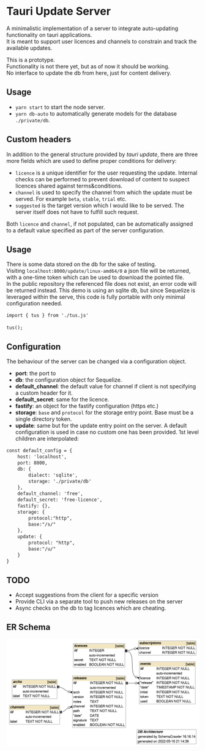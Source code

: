 # Tauri Update Server
A minimalistic implementation of a server to integrate auto-updating functionality on tauri applications.  
It is meant to support user licences and channels to constrain and track the available updates.  

This is a prototype.  
Functionality is not there yet, but as of now it should be working.  
No interface to update the db from here, just for content delivery.  

## Usage

- `yarn start` to start the node server.
- `yarn db-auto` to automatically generate models for the database `./private/db`.

## Custom headers
In addition to the general structure provided by *tauri update*, there are three more fields which are used to define proper conditions for delivery:

- `licence` is a unique identifier for the user requesting the update. Internal checks can be performed to prevent download of content to suspect licences shared against terms&conditions.
- `channel` is used to specify the channel from which the update must be served. For example `beta`, `stable`, `trial` etc.
- `suggested` is the target version which I would like to be served. The server itself does not have to fulfill such request.

Both `licence` and `channel`, if not populated, can be automatically assigned to a default value specified as part of the server configuration.

## Usage
There is some data stored on the db for the sake of testing.  
Visiting `localhost:8000/update/linux-amd64/0` a json file will be returned, with a one-time token which can be used to download the pointed file.  
In the public repository the referenced file does not exist, an error code will be returned instead.
This demo is using an sqlite db, but since Sequelize is leveraged within the serve, this code is fully portable with only minimal configuration needed.

```
import { tus } from './tus.js'

tus();
```

## Configuration
The behaviour of the server can be changed via a configuration object.
- **port**: the port to
- **db**: the configuration object for Sequelize.
- **default_channel**: the default value for channel if client is not specifying a custom header for it.
- **default_secret**: same for the licence.
- **fastify**: an object for the fastify configuration (https etc.)
- **storage**: `base` and `protocol` for the storage entry point. Base must be a single directory token.
- **update**: same but for the update entry point on the server.
A default configuration is used in case no custom one has been provided. 1st level children are interpolated:

```
const default_config = {
    host: 'localhost',
    port: 8000,
    db: {
        dialect: 'sqlite',
        storage: './private/db'
    },
    default_channel: 'free',
    default_secret: 'free-licence',
    fastify: {},
    storage: {
        protocol:"http",
        base:"/s/"
    },
    update: {
        protocol: "http",
        base:"/u/"
    }
}
```

## TODO
- Accept suggestions from the client for a specific version
- Provide CLI via a separate tool to push new releases on the server
- Async checks on the db to tag licences which are cheating.

## ER Schema
![ER Schema](./docs/diagram.png)

